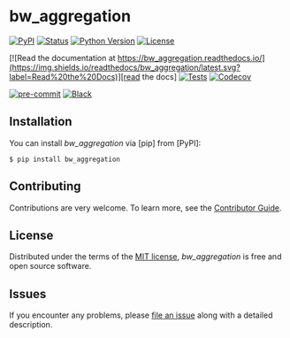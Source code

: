 # bw_aggregation

[![PyPI](https://img.shields.io/pypi/v/bw_aggregation.svg)][pypi status]
[![Status](https://img.shields.io/pypi/status/bw_aggregation.svg)][pypi status]
[![Python Version](https://img.shields.io/pypi/pyversions/bw_aggregation)][pypi status]
[![License](https://img.shields.io/pypi/l/bw_aggregation)][license]

[![Read the documentation at https://bw_aggregation.readthedocs.io/](https://img.shields.io/readthedocs/bw_aggregation/latest.svg?label=Read%20the%20Docs)][read the docs]
[![Tests](https://github.com/brightway-lca/bw_aggregation/actions/workflows/python-test.yml/badge.svg)][tests]
[![Codecov](https://codecov.io/gh/brightway-lca/bw_aggregation/branch/main/graph/badge.svg)][codecov]

[![pre-commit](https://img.shields.io/badge/pre--commit-enabled-brightgreen?logo=pre-commit&logoColor=white)][pre-commit]
[![Black](https://img.shields.io/badge/code%20style-black-000000.svg)][black]

[pypi status]: https://pypi.org/project/bw_aggregation/
[read the docs]: https://bw_aggregation.readthedocs.io/
[tests]: https://github.com/brightway-lca/bw_aggregation/actions?workflow=Tests
[codecov]: https://app.codecov.io/gh/brightway-lca/bw_aggregation
[pre-commit]: https://github.com/pre-commit/pre-commit
[black]: https://github.com/psf/black

## Installation

You can install _bw_aggregation_ via [pip] from [PyPI]:

```console
$ pip install bw_aggregation
```

## Contributing

Contributions are very welcome.
To learn more, see the [Contributor Guide][Contributor Guide].

## License

Distributed under the terms of the [MIT license][License],
_bw_aggregation_ is free and open source software.

## Issues

If you encounter any problems,
please [file an issue][Issue Tracker] along with a detailed description.


<!-- github-only -->

[command-line reference]: https://bw_aggregation.readthedocs.io/en/latest/usage.html
[License]: https://github.com/brightway-lca/bw_aggregation/blob/main/LICENSE
[Contributor Guide]: https://github.com/brightway-lca/bw_aggregation/blob/main/CONTRIBUTING.md
[Issue Tracker]: https://github.com/brightway-lca/bw_aggregation/issues
